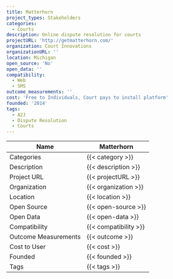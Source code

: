 ```yaml
---
title: Matterhorn
project_types: Stakeholders
categories:
  - Courts
description: Online dispute resolution for courts
projectURL: 'http://getmatterhorn.com/'
organization: Court Innovations
organizationURL: ''
location: Michigan
open_source: 'No'
open_data: ''
compatibility:
  - Web
  - SMS
outcome_measurements: ''
cost: 'Free to Individuals, Court pays to install platform'
founded: '2014'
tags:
  - A2J
  - Dispute Resolution
  - Courts
---
```



Name                    |  Matterhorn    
------------------------|----
Categories              | {{< category >}} 
Description             | {{< description >}} 
Project URL             | {{< projectURL >}} 
Organization            | {{< organization >}} 
Location                | {{< location >}} 
Open Source             | {{< open-source >}} 
Open Data               | {{< open-data >}} 
Compatibility           | {{< compatibility >}} 
Outcome Measurements    | {{< outcome >}} 
Cost to User            | {{< cost >}} 
Founded                 | {{< founded >}} 
Tags                    | {{< tags >}} 

